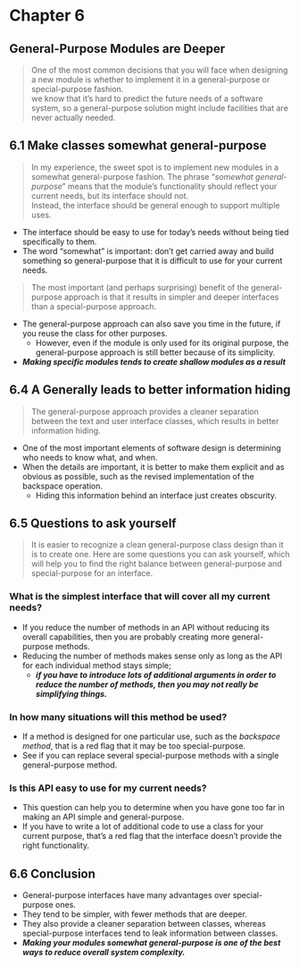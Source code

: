 # Chapter 6

## General-Purpose Modules are Deeper
 > One of the most common decisions that you will face when designing a new module is whether to implement it in a general-purpose or special-purpose fashion.\
 > we know that it’s hard to predict the future needs of a software system, so a general-purpose solution might include facilities that are never actually needed.

  ## 6.1 Make classes somewhat general-purpose
  > In my experience, the sweet spot is to implement new modules in a somewhat general-purpose fashion. The phrase “*somewhat general-purpose*” means that the module’s functionality should reflect your current needs, but its interface should not.\
 > Instead, the interface should be general enough to support multiple uses.
 - The interface should be easy to use for today’s needs without being tied specifically to them.
 - The word “somewhat” is important: don’t get carried away and build something so general-purpose that it is difficult to use for your current needs.

 > The most important (and perhaps surprising) benefit of the general-purpose approach is that it results in simpler and deeper interfaces than a special-purpose approach.
 - The general-purpose approach can also save you time in the future, if you reuse the class for other purposes.
   - However, even if the module is only used for its original purpose, the general-purpose approach is still better because of its simplicity.
 - ***Making specific modules tends to create shallow modules as a result***

 ## 6.4 A Generally leads to better information hiding
  > The general-purpose approach provides a cleaner separation between the text and user interface classes, which results in better information hiding.
 - One of the most important elements of software design is determining who needs to know what, and when.
 - When the details are important, it is better to make them explicit and as obvious as possible, such as the revised implementation of the backspace operation.
   - Hiding this information behind an interface just creates obscurity.

## 6.5 Questions to ask yourself
 > It is easier to recognize a clean general-purpose class design than it is to create one. Here are some questions you can ask yourself, which will help you to find the right balance between general-purpose and special-purpose for an interface.

 ### **What is the simplest interface that will cover all my current needs?**
  - If you reduce the number of methods in an API without reducing its overall capabilities, then you are probably creating more general-purpose methods.
 - Reducing the number of methods makes sense only as long as the API for each individual method stays simple;
   - ***if you have to introduce lots of additional arguments in order to reduce the number of methods, then you may not really be simplifying things.***

### **In how many situations will this method be used?**
 - If a method is designed for one particular use, such as the *backspace method*, that is a red flag that it may be too special-purpose.
 - See if you can replace several special-purpose methods with a single general-purpose method.

### **Is this API easy to use for my current needs?**
 - This question can help you to determine when you have gone too far in making an API simple and general-purpose.
 - If you have to write a lot of additional code to use a class for your current purpose, that’s a red flag that the interface doesn’t provide the right functionality.

## 6.6 Conclusion
 - General-purpose interfaces have many advantages over special-purpose ones.
 - They tend to be simpler, with fewer methods that are deeper.
 - They also provide a cleaner separation between classes, whereas special-purpose interfaces tend to leak information between classes.
 - ***Making your modules somewhat general-purpose is one of the best ways to reduce overall system complexity.***